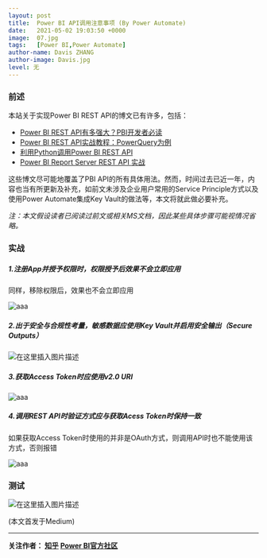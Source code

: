 ```yaml
---
layout: post
title:  Power BI API调用注意事项 (By Power Automate)
date:   2021-05-02 19:03:50 +0000
image:  07.jpg
tags:   [Power BI,Power Automate]
author-name: Davis ZHANG
author-image: Davis.jpg
level: 无
---
```



### 前述

本站关于实现Power BI REST API的博文已有许多，包括：

 - [Power BI REST API有多强大？PBI开发者必读](https://d-bi.gitee.io/pbi-rest-api-introduction/)
 - [Power BI REST API实战教程：PowerQuery为例](https://d-bi.gitee.io/pbi-rest-api-with-powerquery/)
 - [利用Python调用Power BI REST API](https://d-bi.gitee.io/pbi-rest-api-with-python-selenium/)
 - [Power BI Report Server REST API 实战](https://d-bi.gitee.io/pbi-reportserver-rest-api-with-postman-and-python/)

这些博文尽可能地覆盖了PBI API的所有具体用法。然而，时间过去已近一年，内容也当有所更新及补充，如前文未涉及企业用户常用的Service Principle方式以及使用Power Automate集成Key Vault的做法等，本文将就此做必要补充。

*注：本文假设读者已阅读过前文或相关MS文档，因此某些具体步骤可能视情况省略。*

### 实战

##### 1.注册App并授予权限时，权限授予后效果不会立即应用

同样，移除权限后，效果也不会立即应用

![aaa](https://img-blog.csdnimg.cn/8385937f50234527a031092c7211789c.png?x-oss-process=image/watermark,type_d3F5LXplbmhlaQ,shadow_50,text_RC1CSSB8IERhdmlzIG9uIEJJ,size_20,color_FFFFFF,t_70,g_se,x_16)

##### 2.出于安全与合规性考量，敏感数据应使用Key Vault并启用安全输出（Secure Outputs）

![在这里插入图片描述](https://img-blog.csdnimg.cn/f59e6145600d45dda182aee5cd0cf575.png?x-oss-process=image/watermark,type_d3F5LXplbmhlaQ,shadow_50,text_RC1CSSB8IERhdmlzIG9uIEJJ,size_20,color_FFFFFF,t_70,g_se,x_16)


##### 3.获取Access Token时应使用v2.0 URI

![aaa](https://img-blog.csdnimg.cn/813d97db72c545909b753b579d5d8c5d.png?x-oss-process=image/watermark,type_d3F5LXplbmhlaQ,shadow_50,text_RC1CSSB8IERhdmlzIG9uIEJJ,size_20,color_FFFFFF,t_70,g_se,x_16)


##### 4.调用REST API时验证方式应与获取Acess Token时保持一致
如果获取Access Token时使用的并非是OAuth方式，则调用API时也不能使用该方式，否则报错

![aaa](https://img-blog.csdnimg.cn/0306f0a622fe4b408fd629bc8836950e.png?x-oss-process=image/watermark,type_d3F5LXplbmhlaQ,shadow_50,text_RC1CSSB8IERhdmlzIG9uIEJJ,size_20,color_FFFFFF,t_70,g_se,x_16)


### 测试

![在这里插入图片描述](https://img-blog.csdnimg.cn/ccd1e00cbb1841319ae09cc8ddbe2d20.png?x-oss-process=image/watermark,type_d3F5LXplbmhlaQ,shadow_50,text_RC1CSSB8IERhdmlzIG9uIEJJ,size_20,color_FFFFFF,t_70,g_se,x_16)


(本文首发于Medium)

-----------------

**关注作者： [知乎](https://www.zhihu.com/people/zhang-zhe-hong-01/posts)   [Power BI官方社区](https://community.powerbi.com/t5/user/viewprofilepage/user-id/220984)**
